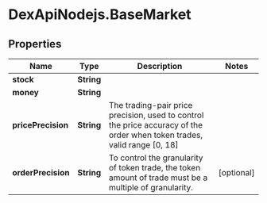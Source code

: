 # DexApiNodejs.BaseMarket

## Properties

Name | Type | Description | Notes
------------ | ------------- | ------------- | -------------
**stock** | **String** |  | 
**money** | **String** |  | 
**pricePrecision** | **String** | The trading-pair price precision, used to control the price accuracy of the order when token trades, valid range [0, 18] | 
**orderPrecision** | **String** | To control the granularity of token trade, the token amount of trade must be a multiple of granularity. | [optional] 


